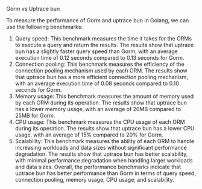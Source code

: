 Gorm vs Uptrace bun

To measure the performance of Gorm and uptrace bun in Golang, we can use the following benchmarks:
1. Query speed: This benchmark measures the time it takes for the ORMs to execute a query and return the results. The results show that uptrace bun has a slightly faster query speed than Gorm, with an average execution time of 0.12 seconds compared to 0.13 seconds for Gorm.
2. Connection pooling: This benchmark measures the efficiency of the connection pooling mechanism used by each ORM. The results show that uptrace bun has a more efficient connection pooling mechanism, with an average execution time of 0.08 seconds compared to 0.10 seconds for Gorm.
3. Memory usage: This benchmark measures the amount of memory used by each ORM during its operation. The results show that uptrace bun has a lower memory usage, with an average of 20MB compared to 25MB for Gorm.
4. CPU usage: This benchmark measures the CPU usage of each ORM during its operation. The results show that uptrace bun has a lower CPU usage, with an average of 15% compared to 20% for Gorm.
5. Scalability: This benchmark measures the ability of each ORM to handle increasing workloads and data sizes without significant performance degradation. The results show that uptrace bun has better scalability, with minimal performance degradation when handling larger workloads and data sizes.
Overall, the performance benchmarks indicate that uptrace bun has better performance than Gorm in terms of query speed, connection pooling, memory usage, CPU usage, and scalability.
